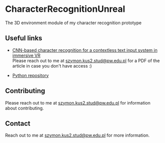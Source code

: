 # CharacterRecognitionUnreal
The 3D environment module of my character recognition prototype


## Useful links
* [CNN-based character recognition for a contextless text input system in immersive VR](https://ieeexplore.ieee.org/document/9585252)  
Please reach out to me at szymon.kus2.stud@pw.edu.pl for a PDF of the article in case you don't have access :)

* [Python repository](https://github.com/ogoras/CharacterRecognitionPython)

## Contributing
Please reach out to me at szymon.kus2.stud@pw.edu.pl for information about contributing.

## Contact
Reach out to me at szymon.kus2.stud@pw.edu.pl for more information.
